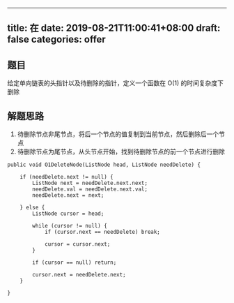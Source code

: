 
---
title: 在
date: 2019-08-21T11:00:41+08:00
draft: false
categories: offer
---


## 题目

给定单向链表的头指针以及待删除的指针，定义一个函数在 O(1) 的时间复杂度下删除

## 解题思路

  1. 待删除节点非尾节点，将后一个节点的值复制到当前节点，然后删除后一个节点
  2. 待删除节点为尾节点，从头节点开始，找到待删除节点的前一个节点进行删除

```
public void O1DeleteNode(ListNode head, ListNode needDelete) {

    if (needDelete.next != null) {
        ListNode next = needDelete.next.next;
        needDelete.val = needDelete.next.val;
        needDelete.next = next;

    } else {
        ListNode cursor = head;

        while (cursor != null) {
            if (cursor.next == needDelete) break;

            cursor = cursor.next;
        }

        if (cursor == null) return;

        cursor.next = needDelete.next;
    }

}
```
